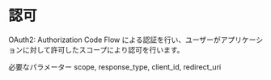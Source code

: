 # 認可

OAuth2: Authorization Code Flow による認証を行い、ユーザーがアプリケーションに対して許可したスコープにより認可を行います。

必要なパラメーター
scope, response_type, client_id, redirect_uri
